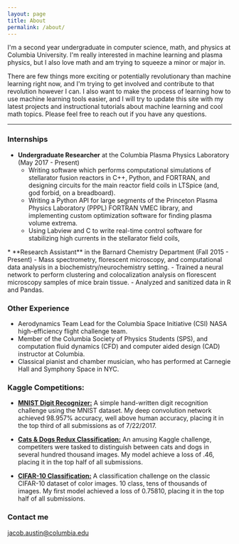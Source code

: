 ```yaml
---
layout: page
title: About
permalink: /about/
---
```


I'm a second year undergraduate in computer science, math, and physics at Columbia University. I'm really interested in machine learning and plasma physics, but I also love math and am trying to squeeze a minor or major in. 

There are few things more exciting or potentially revolutionary than machine learning right now, and I'm trying to get involved and contribute to that revolution however I can. I also want to make the process of learning how to use machine learning tools easier, and I will try to update this site with my latest projects and instructional tutorials about machine learning and cool math topics. Please feel free to reach out if you have any questions.

------

### Internships

* **Undergraduate Researcher** at the Columbia Plasma Physics Laboratory (May 2017 - Present) 
  - Writing software which performs computational simulations of stellarator fusion reactors in C++, Python, and FORTRAN, and designing circuits for the main reactor field coils in LTSpice (and, god forbid, on a breadboard).
  - Writing a Python API for large segments of the Princeton Plasma Physics Laboratory (PPPL) FORTRAN VMEC library, and implementing custom optimization software for finding plasma volume extrema.
  - Using Labview and C to write real-time control software for stabilizing high currents in the stellarator field coils,
<div class="extra_padding" markdown="1">  
* **Research Assistant** in the Barnard Chemistry Department (Fall 2015 - Present)
  - Mass spectrometry, florescent microscopy, and computational data analysis in a biochemistry/neurochemistry setting.
  - Trained a neural network to perform clustering and colocalization analysis on florescent microscopy samples of mice brain tissue.
  - Analyzed and sanitized data in R and Pandas.
</div>

### Other Experience

* Aerodynamics Team Lead for the Columbia Space Initiative (CSI) NASA high-efficiency flight challenge team.
* Member of the Columbia Society of Physics Students (SPS), and computation fluid dynamics (CFD) and computer aided design (CAD) instructor at Columbia.
* Classical pianist and chamber musician, who has performed at Carnegie Hall and Symphony Space in NYC.

### Kaggle Competitions:

* <a href="https://www.kaggle.com/c/digit-recognizer/leaderboard">**MNIST Digit Recognizer:**</a> A simple hand-written digit recognition challenge using the MNIST dataset. My deep convolution network achieved 98.957% accuracy, well above human accuracy, placing it in the top third of all submissions as of 7/22/2017. 

* <a href="https://www.kaggle.com/c/dogs-vs-cats-redux-kernels-edition/leaderboard">**Cats & Dogs Redux Classification:**</a> An amusing Kaggle challenge, competiters were tasked to distinguish between cats and dogs in several hundred thousand images. My model achieve a loss of .46, placing it in the top half of all submissions.

* <a href="https://www.kaggle.com/c/cifar-10/leaderboard">**CIFAR-10 Classification:**</a> A classification challenge on the classic CIFAR-10 dataset of color images. 10 class, tens of thousands of images. My first model achieved a loss of 0.75810, placing it in the top half of all submissions. 

### Contact me

[jacob.austin@columbia.edu](mailto:jacob.austin@columbia.edu)
